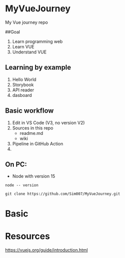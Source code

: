 # MyVueJourney
My Vue journey repo

##Goal
1) Learn programming web
2) Learn VUE
3) Understand VUE

## Learning by example
1) Hello World
2) Storybook
3) API reader
4) dasboard

## Basic workflow
1) Edit in VS Code (V3, no version V2)
2) Sources in this repo
   - readme.md
   - wiki
3) Pipeline in GitHub Action
4) 

## On PC:
- Node with version 15

``` 
node -- version 
```

``` 
git clone https://github.com/Sim007/MyVueJourney.git 
```

# Basic

# Resources
https://vuejs.org/guide/introduction.html 
